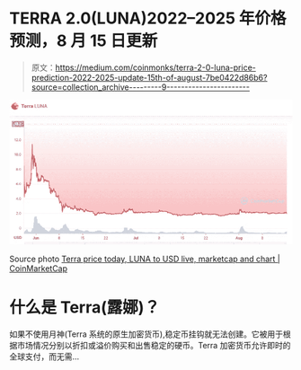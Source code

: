 # TERRA 2.0(LUNA)2022–2025 年价格预测，8 月 15 日更新

> 原文：<https://medium.com/coinmonks/terra-2-0-luna-price-prediction-2022-2025-update-15th-of-august-7be0422d86b6?source=collection_archive---------9----------------------->

![](img/b0eb4ab0e78a58bbdd04b2ea0d5916d3.png)

Source photo [Terra price today, LUNA to USD live, marketcap and chart | CoinMarketCap](https://coinmarketcap.com/currencies/terra-luna-v2/)

# 什么是 Terra(露娜)？

如果不使用月神(Terra 系统的原生加密货币),稳定币挂钩就无法创建。它被用于根据市场情况分别以折扣或溢价购买和出售稳定的硬币。Terra 加密货币允许即时的全球支付，而无需…